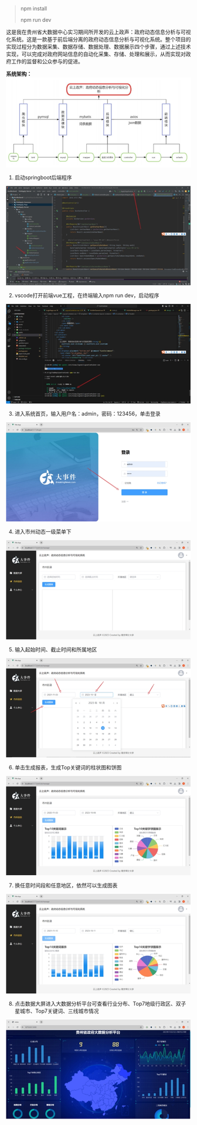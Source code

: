

> npm install
>
> npm run dev



这是我在贵州省大数据中心实习期间所开发的云上政声：政府动态信息分析与可视化系统。这是一款基于前后端分离的政府动态信息分析与可视化系统。整个项目的实现过程分为数据采集、数据存储、数据处理、数据展示四个步骤，通过上述技术实现，可以完成对政府网站信息的自动化采集、存储、处理和展示，从而实现对政府工作的监督和公众参与的促进。



**系统架构：**![image-20240122152202004](README.assets/image-20240122152202004.png)

1. 启动springboot后端程序

![img](README.assets/wps1.jpg) 

 

2. vscode打开前端vue工程，在终端输入npm run dev，启动程序

![img](README.assets/wps2.jpg) 

 

3. 进入系统首页，输入用户名：admin，密码：123456，单击登录

![img](README.assets/wps3.jpg) 

 

4. 进入市州动态一级菜单下

![img](README.assets/wps4.jpg) 

 

5. 输入起始时间、截止时间和所属地区

![img](README.assets/wps5.jpg) 

 

6. 单击生成报表，生成Top关键词的柱状图和饼图

![img](README.assets/wps6.jpg) 

 

7. 换任意时间段和任意地区，依然可以生成图表

![img](README.assets/wps7.jpg) 

 

8. 点击数据大屏进入大数据分析平台可查看行业分布、Top7地级行政区、双子星城市、Top7关键词、三线城市情况

![img](README.assets/wps8.jpg) 
